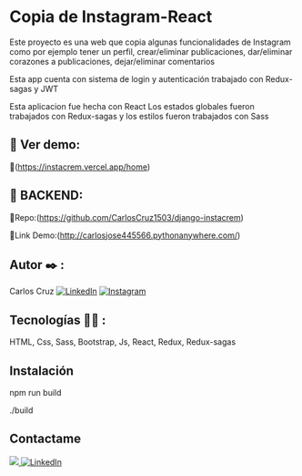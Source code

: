 # Copia de Instagram-React

Este proyecto es una web que copia algunas funcionalidades de Instagram
como por ejemplo tener un perfil, crear/eliminar publicaciones, dar/eliminar corazones a publicaciones,
dejar/eliminar comentarios

Esta app cuenta con sistema de login y autenticación trabajado con Redux-sagas y JWT

Esta aplicacion fue hecha con React
Los estados globales fueron trabajados con Redux-sagas y
los estilos fueron trabajados con Sass

## 🔗 Ver demo:
🤖(https://instacrem.vercel.app/home)

## 🔗 BACKEND:
🤖Repo:(https://github.com/CarlosCruz1503/django-instacrem)

🤖Link Demo:(http://carlosjose445566.pythonanywhere.com/)


## Autor ✒️ :
Carlos Cruz
[![LinkedIn](https://img.shields.io/badge/LinkedIn-%230077B5.svg?logo=linkedin&logoColor=white)](https://www.linkedin.com/in/carlos-jose-cruz-luengas/)
[![Instagram](https://img.shields.io/badge/Instagram-%23E4405F.svg?logo=Instagram&logoColor=white)](https://www.instagram.com/carlos_cruz.0/)

## Tecnologías 🧑‍💻 :

HTML, Css, Sass, Bootstrap, Js, React, Redux, Redux-sagas

## Instalación 
npm run build

./build

## Contactame
<a href="mailto:carlosjose445566@gmail.com?"><img src="https://img.shields.io/badge/gmail-%23DD0031.svg?&style=for-the-badge&logo=gmail&logoColor=white"/> </a>
[![LinkedIn](https://img.shields.io/badge/LinkedIn-%230077B5.svg?logo=linkedin&logoColor=white)](https://www.linkedin.com/in/carlos-jose-cruz-luengas/)




